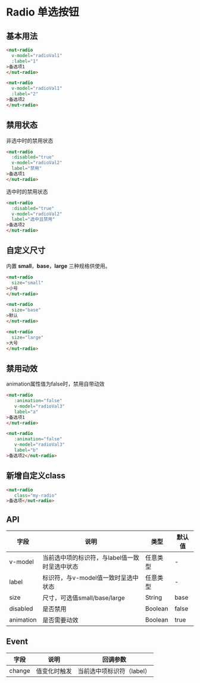 # Radio 单选按钮

## 基本用法

```html
<nut-radio 
  v-model="radioVal1"
  :label="1"
>备选项1
</nut-radio>

<nut-radio 
  v-model="radioVal1"
  :label="2"
>备选项2
</nut-radio>
```
## 禁用状态

非选中时的禁用状态

```html
<nut-radio 
  :disabled="true" 
  v-model="radioVal2" 
  label="禁用"
>备选项1
</nut-radio>
```

选中时的禁用状态

```html
<nut-radio 
  :disabled="true" 
  v-model="radioVal2" 
  label="选中且禁用"
>备选项2
</nut-radio>
```

## 自定义尺寸

内置 **small**，**base**，**large** 三种规格供使用。

```html
<nut-radio 
  size="small"
>小号
</nut-radio>

<nut-radio 
  size="base"
>默认
</nut-radio>

<nut-radio 
  size="large"
>大号
</nut-radio>
```

## 禁用动效

animation属性值为false时，禁用自带动效

```html
<nut-radio 
   :animation="false" 
   v-model="radioVal3" 
   label="a"
>备选项1
</nut-radio>

<nut-radio 
   :animation="false" 
   v-model="radioVal3" 
   label="b"
>备选项2</nut-radio>
```


## 新增自定义class
```html
<nut-radio 
   class="my-radio"
>备选项</nut-radio>
```

## API

| 字段 | 说明 | 类型 | 默认值
|----- | ----- | ----- | ----- 
| v-model | 当前选中项的标识符，与label值一致时呈选中状态 | 任意类型 | -
| label | 标识符，与v-model值一致时呈选中状态 | 任意类型 | -
| size | 尺寸，可选值small/base/large | String | base
| disabled | 是否禁用 | Boolean | false
| animation | 是否需要动效 | Boolean | true

## Event

| 字段 | 说明 | 回调参数 
|----- | ----- | ----- 
| change | 值变化时触发 | 当前选中项标识符（label） 
